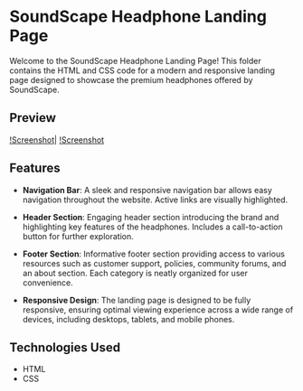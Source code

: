 # SoundScape Headphone Landing Page
Welcome to the SoundScape Headphone Landing Page! This folder contains the HTML and CSS code for a modern and responsive landing page designed to showcase the premium headphones offered by SoundScape.

## Preview
[!Screenshot](Screenshot1.png)| [!Screenshot](Screenshot2.png)

## Features
- **Navigation Bar**: A sleek and responsive navigation bar allows easy navigation throughout the website. Active links are visually highlighted.

- **Header Section**: Engaging header section introducing the brand and highlighting key features of the headphones. Includes a call-to-action button for further exploration.

- **Footer Section**: Informative footer section providing access to various resources such as customer support, policies, community forums, and an about section. Each category is neatly organized for user convenience.

- **Responsive Design**: The landing page is designed to be fully responsive, ensuring optimal viewing experience across a wide range of devices, including desktops, tablets, and mobile phones.

## Technologies Used
- HTML
- CSS

